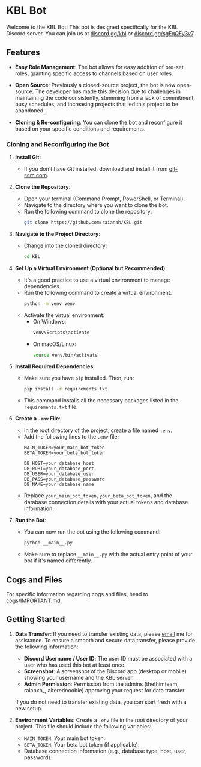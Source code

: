 # KBL Bot

Welcome to the KBL Bot! This bot is designed specifically for the KBL Discord server. You can join us at [discord.gg/kbl](https://discord.gg/kbl) or [discord.gg/sgFqQFy3v7](https://discord.gg/sgFqQFy3v7).

## Features

- **Easy Role Management**: The bot allows for easy addition of pre-set roles, granting specific access to channels based on user roles.
  
- **Open Source**: Previously a closed-source project, the bot is now open-source. The developer has made this decision due to challenges in maintaining the code consistently, stemming from a lack of commitment, busy schedules, and increasing projects that led this project to be abandoned.

- **Cloning & Re-configuring**: You can clone the bot and reconfigure it based on your specific conditions and requirements.

### Cloning and Reconfiguring the Bot

1. **Install Git**:
   - If you don't have Git installed, download and install it from [git-scm.com](https://git-scm.com/).

2. **Clone the Repository**:
   - Open your terminal (Command Prompt, PowerShell, or Terminal).
   - Navigate to the directory where you want to clone the bot.
   - Run the following command to clone the repository:
     ```bash
     git clone https://github.com/raianah/KBL.git
     ```

3. **Navigate to the Project Directory**:
   - Change into the cloned directory:
     ```bash
     cd KBL
     ```

4. **Set Up a Virtual Environment (Optional but Recommended)**:
   - It's a good practice to use a virtual environment to manage dependencies.
   - Run the following command to create a virtual environment:
     ```bash
     python -m venv venv
     ```
   - Activate the virtual environment:
     - On Windows:
       ```bash
       venv\Scripts\activate
       ```
     - On macOS/Linux:
       ```bash
       source venv/bin/activate
       ```

5. **Install Required Dependencies**:
   - Make sure you have `pip` installed. Then, run:
     ```bash
     pip install -r requirements.txt
     ```
   - This command installs all the necessary packages listed in the `requirements.txt` file.

6. **Create a `.env` File**:
   - In the root directory of the project, create a file named `.env`.
   - Add the following lines to the `.env` file:
     ```
     MAIN_TOKEN=your_main_bot_token
     BETA_TOKEN=your_beta_bot_token

     DB_HOST=your_database_host
     DB_PORT=your_database_port
     DB_USER=your_database_user
     DB_PASS=your_database_password
     DB_NAME=your_database_name
     ```
   - Replace `your_main_bot_token`, `your_beta_bot_token`, and the database connection details with your actual tokens and database information.

7. **Run the Bot**:
   - You can now run the bot using the following command:
     ```bash
     python __main__.py
     ```
   - Make sure to replace `__main__.py` with the actual entry point of your bot if it's named differently.

## Cogs and Files

For specific information regarding cogs and files, head to [cogs/IMPORTANT.md](cogs/IMPORTANT.md).

## Getting Started

1. **Data Transfer**: If you need to transfer existing data, please [email](mailto:guadalupesy2017@gmail.com) me for assistance. To ensure a smooth and secure data transfer, please provide the following information:
   - **Discord Username / User ID**: The user ID must be associated with a user who has used this bot at least once.
   - **Screenshot**: A screenshot of the Discord app (desktop or mobile) showing your username and the KBL server.
   - **Admin Permission**: Permission from the admins (thethimteam, raianxh_, alterednoobie) approving your request for data transfer.

   If you do not need to transfer existing data, you can start fresh with a new setup.

2. **Environment Variables**: Create a `.env` file in the root directory of your project. This file should include the following variables:
   - `MAIN_TOKEN`: Your main bot token.
   - `BETA_TOKEN`: Your beta bot token (if applicable).
   - Database connection information (e.g., database type, host, user, password).